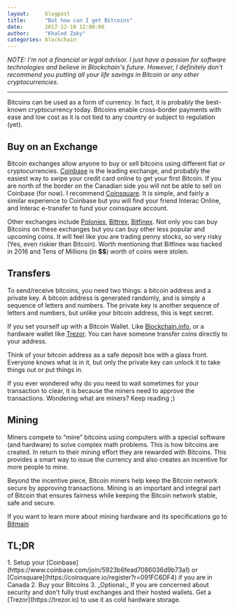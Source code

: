 ```yaml
---
layout:     blogpost
title:      "But how can I get Bitcoins"
date:       2017-12-10 12:00:00
author:     "Khaled Zaky"
categories: blockchain
---
```


*NOTE: I'm not a financial or legal advisor. I just have a passion for software technologies and believe in Blockchain's future. However, I definitely don't recommend you putting all your life savings in Bitcoin or any other cryptocurrencies.*

---

Bitcoins can be used as a form of currency. In fact, it is probably the best-known cryptocurrency today. Bitcoins enable cross-border payments with ease and low cost as it is not tied to any country or subject to regulation (yet).

## Buy on an Exchange
Bitcoin exchanges allow anyone to buy or sell bitcoins using different fiat or cryptocurrencies. [Coinbase](https://www.coinbase.com/join/5923b6fead7086036d9b73a1) is the leading exchange, and probably the easiest way to swipe your credit card online to get your first Bitcoin. If you are north of the border on the Canadian side you will not be able to sell on Coinbase (for now). I recommend [Coinsquare](https://coinsquare.io/register?r=091FC6DF4). It is simple, and fairly a similar experience to Coinbase but you will find your friend Interac Online, and Interac e-transfer to fund your coinsquare account.

Other exchanges include [Poloniex](http://poloniex.com), [Bittrex](https://Bittrex.com), [Bitfinex](https://www.bitfinex.com). Not only you can buy Bitcoins on these exchanges but you can buy other less popular and upcoming coins. It will feel like you are trading penny stocks, so very risky (Yes, even riskier than Bitcoin). Worth mentioning that Bitfinex was hacked in 2016 and Tens of Millions (in **$$**) worth of coins were stolen.


## Transfers
To send/receive bitcoins, you need two things: a bitcoin address and a private key. A bitcoin address is generated randomly, and is simply a sequence of letters and numbers. The private key is another sequence of letters and numbers, but unlike your bitcoin address, this is kept secret.

If you set yourself up with a Bitcoin Wallet. Like [Blockchain.info](https://blockchain.info), or a hardware wallet like [Trezor](https://trezor.io). You can have someone transfer coins directly to your address.

Think of your bitcoin address as a safe deposit box with a glass front. Everyone knows what is in it, but only the private key can unlock it to take things out or put things in.

If you ever wondered why do you need to wait sometimes for your transaction to clear, it is because the miners need to approve the transactions. Wondering what are miners? Keep reading ;)

## Mining
Miners compete to “mine” bitcoins using computers with a special software (and hardware) to solve complex math problems. This is how bitcoins are created. In return to their mining effort they are rewarded with Bitcoins. This provides a smart way to issue the currency and also creates an incentive for more people to mine.

Beyond the incentive piece, Bitcoin miners help keep the Bitcoin network secure by approving transactions. Mining is an important and integral part of Bitcoin that ensures fairness while keeping the Bitcoin network stable, safe and secure.

If you want to learn more about mining hardware and its specifications go to [Bitmain](https://www.bitmain.com) 

<h2 class="section-heading">TL;DR</h2>
1. Setup your [Coinbase](https://www.coinbase.com/join/5923b6fead7086036d9b73a1) or [Coinsquare](https://coinsquare.io/register?r=091FC6DF4) if you are in Canada
2. Buy your Bitcoins
3. _Optional:_ If you are concerned about security and don't fully trust exchanges and their hosted wallets. Get a [Trezor](https://trezor.io) to use it as cold hardware storage.
